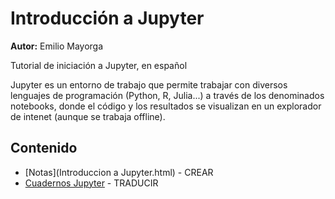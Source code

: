 # Introducción a Jupyter
**Autor:** Emilio Mayorga

Tutorial de iniciación a Jupyter, en español


Jupyter es un entorno de trabajo que permite trabajar con diversos lenguajes de programación (Python, R, Julia...) a través de los denominados notebooks, donde el código y los resultados se visualizan en un explorador de intenet (aunque se trabaja offline).

## Contenido

- [Notas](Introduccion a Jupyter.html) - CREAR
- [Cuadernos Jupyter](Introducing_Jupyter_Notebooks.ipynb) - TRADUCIR
